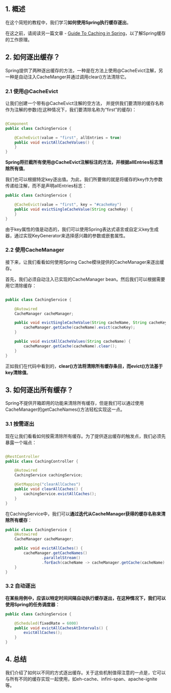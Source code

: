 ## 1. 概述

在这个简短的教程中，我们学习**如何使用Spring执行缓存逐出**。

在这之前，请阅读另一篇文章 - [Guide To Caching in Spring](Spring缓存指南.md)，以了解Spring缓存的工作原理。

## 2. 如何逐出缓存？

Spring提供了两种逐出缓存的方法，一种是在方法上使用@CacheEvict注解，另一种是自动注入CacheManger并通过调用clear()方法清除它。

### 2.1 使用@CacheEvict

让我们创建一个带有@CacheEvict注解的空方法，
并提供我们要清除的缓存名称作为注解的参数(在这种情况下，我们要清除名称为“first”的缓存)：

```java

@Component
public class CachingService {

    @CacheEvict(value = "first", allEntries = true)
    public void evictAllCacheValues() {
    }
}
```

**Spring将拦截所有使用@CacheEvict注解标注的方法，并根据allEntries标志清除所有值**。

我们也可以根据特定key逐出值。为此，我们所要做的就是将缓存的key作为参数传递给注解，而不是声明allEntries标志：

```java
public class CachingService {

    @CacheEvict(value = "first", key = "#cacheKey")
    public void evictSingleCacheValue(String cacheKey) {
    }
}
```

由于key属性的值是动态的，我们可以使用Spring表达式语言或自定义key生成器，通过实现KeyGenerator来选择感兴趣的参数或嵌套属性。

### 2.2 使用CacheManager

接下来，让我们看看如何使用Spring Cache模块提供的CacheManager来逐出缓存。

首先，我们必须自动注入已实现的CacheManager bean。然后我们可以根据需要用它清除缓存：

```java

public class CachingService {

    @Autowired
    CacheManager cacheManager;

    public void evictSingleCacheValue(String cacheName, String cacheKey) {
        cacheManager.getCache(cacheName).evict(cacheKey);
    }

    public void evictAllCacheValues(String cacheName) {
        cacheManager.getCache(cacheName).clear();
    }
}
```

正如我们在代码中看到的，**clear()方法将清除所有缓存条目，而evict()方法基于key清除值**。

## 3. 如何逐出所有缓存？

Spring不提供开箱即用的功能来清除所有缓存，但是我们可以通过使用CacheManager的getCacheNames()方法轻松实现这一点。

### 3.1 按需逐出

现在让我们看看如何按需清除所有缓存。为了提供逐出缓存的触发点，我们必须先暴露一个端点：

```java

@RestController
public class CachingController {

    @Autowired
    CachingService cachingService;

    @GetMapping("clearAllCaches")
    public void clearAllCaches() {
        cachingService.evictAllCaches();
    }
}
```

在CachingService中，我们可以**通过迭代从CacheManager获得的缓存名称来清除所有缓存**：

```java
public class CachingService {
    @Autowired
    CacheManager cacheManager;

    public void evictAllCaches() {
        cacheManager.getCacheNames()
                .parallelStream()
                .forEach(cacheName -> cacheManager.getCache(cacheName).clear());
    }
}
```

### 3.2 自动逐出

**在某些用例中，应该以特定时间间隔自动执行缓存逐出，在这种情况下，我们可以使用Spring的任务调度器**：

```java
public class CachingService {

    @Scheduled(fixedRate = 6000)
    public void evictAllCachesAtIntervals() {
        evictAllCaches();
    }
}
```

## 4. 总结

我们介绍了如何以不同的方式逐出缓存。关于这些机制值得注意的一点是，它可以与所有不同的缓存实现一起使用，如eh-cache、infini-span、apache-ignite等。